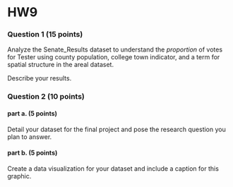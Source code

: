 # HW9

### Question 1 (15 points)

Analyze the Senate_Results dataset to understand the *proportion* of votes for Tester using county population, college town indicator, and a term for spatial structure in the areal dataset.

Describe your results.

### Question 2 (10 points)

#### part a. (5 points)
Detail your dataset for the final project and pose the research question you plan to answer.

#### part b. (5 points)
Create a data visualization for your dataset and include a caption for this graphic.

